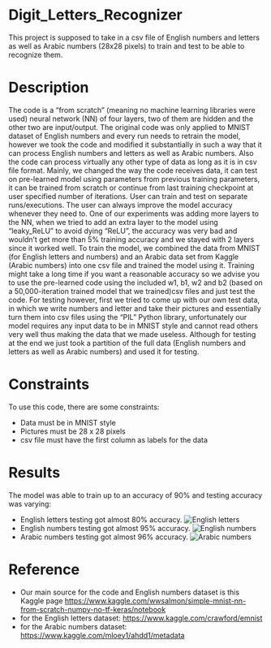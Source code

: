 # Digit_Letters_Recognizer
This project is supposed to take in a csv file of English numbers and letters as well as Arabic numbers (28x28 pixels) to train and test to be able to recognize them.

# Description
The code is a “from scratch” (meaning no machine learning libraries were used) neural network (NN) of four layers, two of them are hidden and the other two are input/output.
The original code was only applied to MNIST dataset of English numbers and every run needs to retrain the model, however we took the code and modified it substantially in such a way that it can process English numbers and letters as well as Arabic numbers. Also the code can process virtually any other type of data as long as it is in csv file format. 
Mainly, we changed the way the code receives data, it can test on pre-learned model using parameters from previous training parameters, it can be trained from scratch or continue from last training checkpoint at user specified number of iterations. User can train and test on separate runs/executions. The user can always improve the model accuracy whenever they need to. One of our experiments was adding more layers to the NN, when we tried to add an extra layer to the model using “leaky_ReLU” to avoid dying “ReLU”, the accuracy was very bad and wouldn’t get more than 5% training accuracy and we stayed with 2 layers since it worked well.
To train the model, we combined the data from MNIST (for English letters and numbers) and an Arabic data set from Kaggle (Arabic numbers) into one csv file and trained the model using it. Training might take a long time if you want a reasonable accuracy so we advise you to use the pre-learned code using the included w1, b1, w2 and b2 (based on a 50,000-iteration trained model that we trained)csv files and just test the code.
For testing however, first we tried to come up with our own test data, in which we write numbers and letter and take their pictures and essentially turn them into csv files using the “PIL” Python library, unfortunately our model requires any input data to be in MNIST style and cannot read others very well thus making the data that we made useless. Although for testing at the end we just took a partition of the full data (English numbers and letters as well as Arabic numbers) and used it for testing.

# Constraints
To use this code, there are some constraints:
-	Data must be in MNIST style
-	Pictures must be 28 x 28 pixels 
-	csv file must have the first column as labels for the data

# Results
The model was able to train up to an accuracy of 90% and testing accuracy was varying:
-	English letters testing got almost 80% accuracy.
![English letters](https://i.imgur.com/ktu6F9C.png)
-	English numbers testing got almost 95% accuracy.
![English numbers](https://i.imgur.com/KYmY05J.png) 
-	Arabic numbers testing got almost 96% accuracy. 
![Arabic numbers](https://i.imgur.com/nUp1Ac6.png)


# Reference
- Our main source for the code and English numbers dataset is this Kaggle page https://www.kaggle.com/wwsalmon/simple-mnist-nn-from-scratch-numpy-no-tf-keras/notebook 
- for the English letters dataset: https://www.kaggle.com/crawford/emnist 
- for the Arabic numbers dataset: https://www.kaggle.com/mloey1/ahdd1/metadata 

